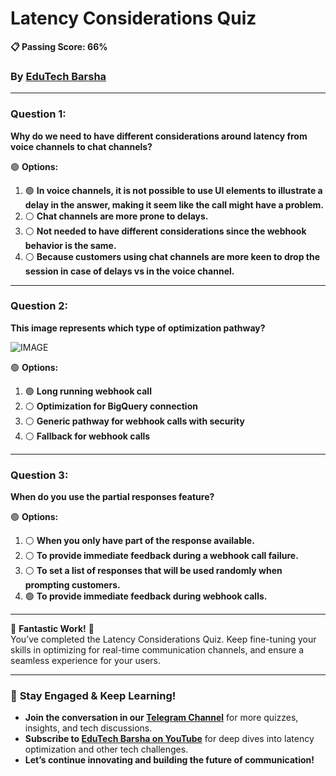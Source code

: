 # **Latency Considerations Quiz**
**📋 Passing Score: 66%**  
### By [EduTech Barsha](https://www.youtube.com/@edutechbarsha)  

---

### **Question 1:**  
**Why do we need to have different considerations around latency from voice channels to chat channels?**  

🟢 **Options:**  
1. 🟢 **In voice channels, it is not possible to use UI elements to illustrate a delay in the answer, making it seem like the call might have a problem.**  
2. ⚪ **Chat channels are more prone to delays.**  
3. ⚪ **Not needed to have different considerations since the webhook behavior is the same.**  
4. ⚪ **Because customers using chat channels are more keen to drop the session in case of delays vs in the voice channel.**  

---

### **Question 2:**  
**This image represents which type of optimization pathway?**  

![IMAGE](https://cdn.qwiklabs.com/sbMqZRdYwdpZxegrQgoaCMZf7BlnExmhkw%2FMVXh%2BWdQ%3D)

🟢 **Options:**  
1. 🟢 **Long running webhook call**  
2. ⚪ **Optimization for BigQuery connection**  
3. ⚪ **Generic pathway for webhook calls with security**  
4. ⚪ **Fallback for webhook calls**  

---

### **Question 3:**  
**When do you use the partial responses feature?**  

🟢 **Options:**  
1. ⚪ **When you only have part of the response available.**  
2. ⚪ **To provide immediate feedback during a webhook call failure.**  
3. ⚪ **To set a list of responses that will be used randomly when prompting customers.**  
4. 🟢 **To provide immediate feedback during webhook calls.**  

---

🎉 **Fantastic Work!** 🎉  
You’ve completed the Latency Considerations Quiz. Keep fine-tuning your skills in optimizing for real-time communication channels, and ensure a seamless experience for your users.

---

### 🚀 **Stay Engaged & Keep Learning!**  
- **Join the conversation in our [Telegram Channel](https://t.me/edutechbarsha)** for more quizzes, insights, and tech discussions.  
- **Subscribe to [EduTech Barsha on YouTube](https://www.youtube.com/@edutechbarsha)** for deep dives into latency optimization and other tech challenges.  
- **Let’s continue innovating and building the future of communication!**  
